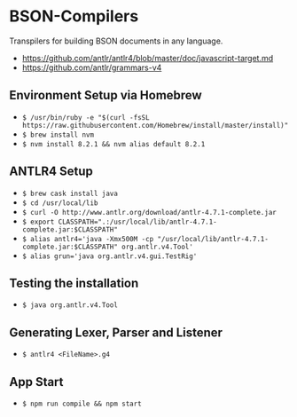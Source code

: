 # BSON-Compilers
Transpilers for building BSON documents in any language.

* https://github.com/antlr/antlr4/blob/master/doc/javascript-target.md
* https://github.com/antlr/grammars-v4

## Environment Setup via Homebrew

* `$ /usr/bin/ruby -e "$(curl -fsSL https://raw.githubusercontent.com/Homebrew/install/master/install)"`
* `$ brew install nvm`
* `$ nvm install 8.2.1 && nvm alias default 8.2.1`

## ANTLR4 Setup

* `$ brew cask install java`
* `$ cd /usr/local/lib`
* `$ curl -O http://www.antlr.org/download/antlr-4.7.1-complete.jar`
* `$ export CLASSPATH=".:/usr/local/lib/antlr-4.7.1-complete.jar:$CLASSPATH"`
* `$ alias antlr4='java -Xmx500M -cp "/usr/local/lib/antlr-4.7.1-complete.jar:$CLASSPATH" org.antlr.v4.Tool'`
* `$ alias grun='java org.antlr.v4.gui.TestRig'`

## Testing the installation

* `$ java org.antlr.v4.Tool`

## Generating Lexer, Parser and Listener

* `$ antlr4 <FileName>.g4`

## App Start

* `$ npm run compile && npm start`